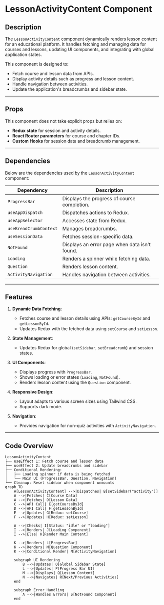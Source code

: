 # LessonActivityContent Component

## Description
The `LessonActivityContent` component dynamically renders lesson content for an educational platform. It handles fetching and managing data for courses and lessons, updating UI components, and integrating with global application states.

This component is designed to:
- Fetch course and lesson data from APIs.
- Display activity details such as progress and lesson content.
- Handle navigation between activities.
- Update the application's breadcrumbs and sidebar state.

---

## Props
This component does not take explicit props but relies on:
- **Redux state** for session and activity details.
- **React Router parameters** for course and chapter IDs.
- **Custom Hooks** for session data and breadcrumb management.

---

## Dependencies
Below are the dependencies used by the `LessonActivityContent` component:

| Dependency        | Description                                   |
|-------------------|-----------------------------------------------|
| `ProgressBar`     | Displays the progress of course completion.  |
| `useAppDispatch`  | Dispatches actions to Redux.                 |
| `useAppSelector`  | Accesses state from Redux.                   |
| `useBreadCrumbContext` | Manages breadcrumbs.                     |
| `useSessionData`  | Fetches session-specific data.               |
| `NotFound`        | Displays an error page when data isn't found.|
| `Loading`         | Renders a spinner while fetching data.       |
| `Question`        | Renders lesson content.                      |
| `ActivityNavigation` | Handles navigation between activities.    |

---

## Features
1. **Dynamic Data Fetching**:
   - Fetches course and lesson details using APIs: `getCourseById` and `getLessonById`.
   - Updates Redux with the fetched data using `setCourse` and `setLesson`.

2. **State Management**:
   - Updates Redux for global (`setSidebar`, `setBreadcrumb`) and session states.

3. **UI Components**:
   - Displays progress with `ProgressBar`.
   - Shows loading or error states (`Loading`, `NotFound`).
   - Renders lesson content using the `Question` component.

4. **Responsive Design**:
   - Layout adapts to various screen sizes using Tailwind CSS.
   - Supports dark mode.

5. **Navigation**:
   - Provides navigation for non-quiz activities with `ActivityNavigation`.

---

## Code Overview
``` #mermaid
LessonActivityContent
├── useEffect 1: Fetch course and lesson data
├── useEffect 2: Update breadcrumbs and sidebar
├── Conditional Rendering:
│   ├── Loading spinner if data is being fetched
│   └── Main UI (ProgressBar, Question, Navigation)
└── Cleanup: Reset sidebar when component unmounts
graph TD
    A[LessonActivityContent] -->|Dispatches| B[setSidebar("activity")]
    A -->|Fetches| C[Course Data]
    A -->|Fetches| D[Lesson Data]
    C -->|API Call| E[getCourseById]
    D -->|API Call| F[getLessonById]
    E -->|Updates| G[Redux: setCourse]
    F -->|Updates| H[Redux: setLesson]

    A -->|Checks| I[Status: "idle" or "loading"]
    I -->|Renders| J[Loading Component]
    I -->|Else| K[Render Main Content]

    K -->|Renders| L[ProgressBar]
    K -->|Renders| M[Question Component]
    K -->|Conditional Render| N[ActivityNavigation]

    subgraph UI Rendering
        B -->|Updates| O[Global Sidebar State]
        L -->|Updates| P[Progress Bar UI]
        M -->|Displays| Q[Lesson Content]
        N -->|Navigates| R[Next/Previous Activities]
    end

    subgraph Error Handling
        A -->|Handles Errors| S[NotFound Component]
    end


   
